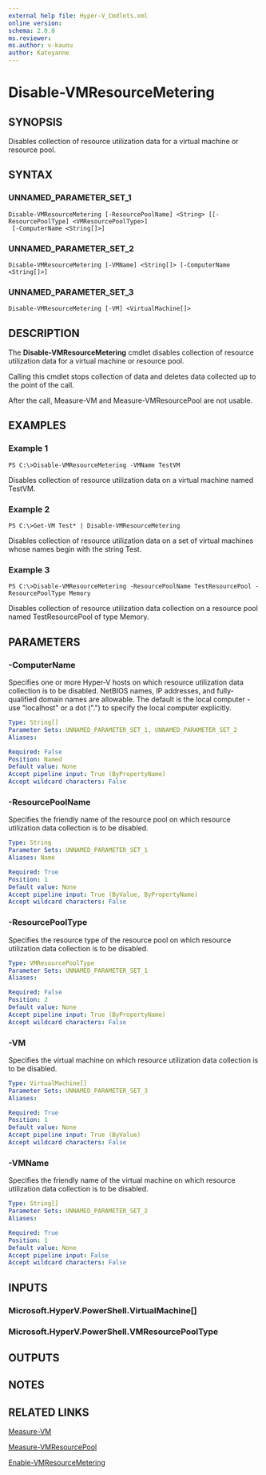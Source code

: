 ```yaml
---
external help file: Hyper-V_Cmdlets.xml
online version: 
schema: 2.0.0
ms.reviewer:
ms.author: v-kaunu
author: Kateyanne
---
```


# Disable-VMResourceMetering

## SYNOPSIS
Disables collection of resource utilization data for a virtual machine or resource pool.

## SYNTAX

### UNNAMED_PARAMETER_SET_1
```
Disable-VMResourceMetering [-ResourcePoolName] <String> [[-ResourcePoolType] <VMResourcePoolType>]
 [-ComputerName <String[]>]
```

### UNNAMED_PARAMETER_SET_2
```
Disable-VMResourceMetering [-VMName] <String[]> [-ComputerName <String[]>]
```

### UNNAMED_PARAMETER_SET_3
```
Disable-VMResourceMetering [-VM] <VirtualMachine[]>
```

## DESCRIPTION
The **Disable-VMResourceMetering** cmdlet disables collection of resource utilization data for a virtual machine or resource pool.

Calling this cmdlet stops collection of data and deletes data collected up to the point of the call.

After the call, Measure-VM and Measure-VMResourcePool are not usable.

## EXAMPLES

### Example 1
```
PS C:\>Disable-VMResourceMetering -VMName TestVM
```

Disables collection of resource utilization data on a virtual machine named TestVM.

### Example 2
```
PS C:\>Get-VM Test* | Disable-VMResourceMetering
```

Disables collection of resource utilization data on a set of virtual machines whose names begin with the string Test.

### Example 3
```
PS C:\>Disable-VMResourceMetering -ResourcePoolName TestResourcePool -ResourcePoolType Memory
```

Disables collection of resource utilization data collection on a resource pool named TestResourcePool of type Memory.

## PARAMETERS

### -ComputerName
Specifies one or more Hyper-V hosts on which resource utilization data collection is to be disabled.
NetBIOS names, IP addresses, and fully-qualified domain names are allowable.
The default is the local computer - use "localhost" or a dot (".") to specify the local computer explicitly.

```yaml
Type: String[]
Parameter Sets: UNNAMED_PARAMETER_SET_1, UNNAMED_PARAMETER_SET_2
Aliases: 

Required: False
Position: Named
Default value: None
Accept pipeline input: True (ByPropertyName)
Accept wildcard characters: False
```

### -ResourcePoolName
Specifies the friendly name of the resource pool on which resource utilization data collection is to be disabled.

```yaml
Type: String
Parameter Sets: UNNAMED_PARAMETER_SET_1
Aliases: Name

Required: True
Position: 1
Default value: None
Accept pipeline input: True (ByValue, ByPropertyName)
Accept wildcard characters: False
```

### -ResourcePoolType
Specifies the resource type of the resource pool on which resource utilization data collection is to be disabled.

```yaml
Type: VMResourcePoolType
Parameter Sets: UNNAMED_PARAMETER_SET_1
Aliases: 

Required: False
Position: 2
Default value: None
Accept pipeline input: True (ByPropertyName)
Accept wildcard characters: False
```

### -VM
Specifies the virtual machine on which resource utilization data collection is to be disabled.

```yaml
Type: VirtualMachine[]
Parameter Sets: UNNAMED_PARAMETER_SET_3
Aliases: 

Required: True
Position: 1
Default value: None
Accept pipeline input: True (ByValue)
Accept wildcard characters: False
```

### -VMName
Specifies the friendly name of the virtual machine on which resource utilization data collection is to be disabled.

```yaml
Type: String[]
Parameter Sets: UNNAMED_PARAMETER_SET_2
Aliases: 

Required: True
Position: 1
Default value: None
Accept pipeline input: False
Accept wildcard characters: False
```

## INPUTS

### Microsoft.HyperV.PowerShell.VirtualMachine[]

### Microsoft.HyperV.PowerShell.VMResourcePoolType

## OUTPUTS

## NOTES

## RELATED LINKS

[Measure-VM](./Measure-VM.md)

[Measure-VMResourcePool](./Measure-VMResourcePool.md)

[Enable-VMResourceMetering](./Enable-VMResourceMetering.md)

